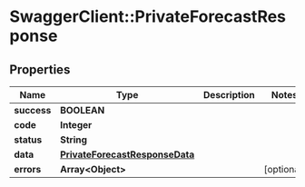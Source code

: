 # SwaggerClient::PrivateForecastResponse

## Properties
Name | Type | Description | Notes
------------ | ------------- | ------------- | -------------
**success** | **BOOLEAN** |  | 
**code** | **Integer** |  | 
**status** | **String** |  | 
**data** | [**PrivateForecastResponseData**](PrivateForecastResponseData.md) |  | 
**errors** | **Array&lt;Object&gt;** |  | [optional] 


